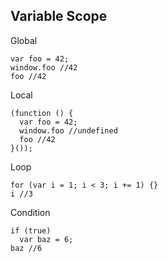 ## Variable Scope

Global
```
var foo = 42;
window.foo //42
foo //42
```
Local
```
(function () {
  var foo = 42;
  window.foo //undefined
  foo //42
}());
```
Loop
```
for (var i = 1; i < 3; i += 1) {}
i //3
```
Condition
```
if (true)
  var baz = 6;
baz //6
```
